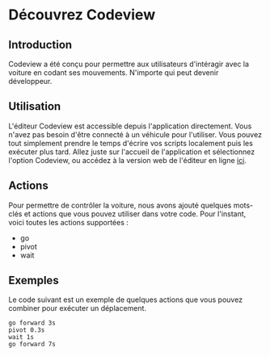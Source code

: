 # Découvrez Codeview

## Introduction

Codeview a été conçu pour permettre aux utilisateurs d'intéragir avec la voiture en codant ses mouvements. N'importe qui peut devenir développeur.

## Utilisation

L'éditeur Codeview est accessible depuis l'application directement. Vous n'avez pas besoin d'être connecté à un véhicule pour l'utiliser. Vous pouvez tout simplement prendre le temps d'écrire vos scripts localement puis les exécuter plus tard. Allez juste sur l'accueil de l'application et sélectionnez l'option Codeview, ou accédez à la version web de l'éditeur en ligne [ici](https://saison.one/apps/dipilink).

## Actions

Pour permettre de contrôler la voiture, nous avons ajouté quelques mots-clés et actions que vous pouvez utiliser dans votre code.
Pour l'instant, voici toutes les actions supportées : 
- go
- pivot
- wait

## Exemples

Le code suivant est un exemple de quelques actions que vous pouvez combiner pour exécuter un déplacement.
```
go forward 3s
pivot 0.3s
wait 1s
go forward 7s
```